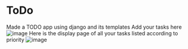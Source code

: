 # ToDo
Made a TODO app using django and its templates
Add your tasks here
![image](https://user-images.githubusercontent.com/74039736/149931836-fec993c9-0955-47e0-a917-7920ea2228e5.png)
Here is the display page of all your tasks listed according to priority
![image](https://user-images.githubusercontent.com/74039736/149931958-b552e7e3-f212-40ea-9344-93d42f9f39c1.png)
